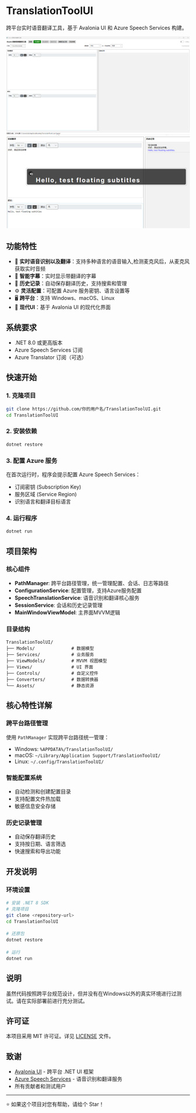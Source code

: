 # TranslationToolUI

跨平台实时语音翻译工具，基于 Avalonia UI 和 Azure Speech Services 构建。

![alt text](image.png)
![alt text](image-1.png)
## 功能特性

- 🎤 **实时语音识别以及翻译**：支持多种语言的语音输入,检测麦克风后，从麦克风获取实时音频
- 💬 **智能字幕**：实时显示带翻译的字幕
- 📝 **历史记录**：自动保存翻译历史，支持搜索和管理
- ⚙️ **灵活配置**：可配置 Azure 服务密钥、语言设置等
- 🖥️ **跨平台**：支持 Windows、macOS、Linux
- 🎨 **现代UI**：基于 Avalonia UI 的现代化界面

## 系统要求

- .NET 8.0 或更高版本
- Azure Speech Services 订阅
- Azure Translator 订阅（可选）

## 快速开始

### 1. 克隆项目
```bash
git clone https://github.com/你的用户名/TranslationToolUI.git
cd TranslationToolUI
```

### 2. 安装依赖
```bash
dotnet restore
```

### 3. 配置 Azure 服务
在首次运行时，程序会提示配置 Azure Speech Services：
- 订阅密钥 (Subscription Key)
- 服务区域 (Service Region)
- 识别语言和翻译目标语言

### 4. 运行程序
```bash
dotnet run
```

## 项目架构

### 核心组件

- **PathManager**: 跨平台路径管理，统一管理配置、会话、日志等路径
- **ConfigurationService**: 配置管理，支持Azure服务配置
- **SpeechTranslationService**: 语音识别和翻译核心服务
- **SessionService**: 会话和历史记录管理
- **MainWindowViewModel**: 主界面MVVM逻辑

### 目录结构

```
TranslationToolUI/
├── Models/              # 数据模型
├── Services/            # 业务服务
├── ViewModels/          # MVVM 视图模型
├── Views/               # UI 界面
├── Controls/            # 自定义控件
├── Converters/          # 数据转换器
└── Assets/              # 静态资源
```

## 核心特性详解

### 跨平台路径管理
使用 `PathManager` 实现跨平台路径统一管理：
- Windows: `%APPDATA%/TranslationToolUI/`
- macOS: `~/Library/Application Support/TranslationToolUI/`
- Linux: `~/.config/TranslationToolUI/`

### 智能配置系统
- 自动检测和创建配置目录
- 支持配置文件热加载
- 敏感信息安全存储

### 历史记录管理
- 自动保存翻译历史
- 支持按日期、语言筛选
- 快速搜索和导出功能

## 开发说明

### 环境设置
```bash
# 安装 .NET 8 SDK
# 克隆项目
git clone <repository-url>
cd TranslationToolUI

# 还原包
dotnet restore

# 运行
dotnet run


```

## 说明
虽然代码按照跨平台规范设计，但并没有在Windows以外的真实环境进行过测试。请在实际部署前进行充分测试。
 
## 许可证

本项目采用 MIT 许可证。详见 [LICENSE](LICENSE) 文件。

## 致谢

- [Avalonia UI](https://avaloniaui.net/) - 跨平台 .NET UI 框架
- [Azure Speech Services](https://azure.microsoft.com/services/cognitive-services/speech-services/) - 语音识别和翻译服务
- 所有贡献者和测试用户

 

---

⭐ 如果这个项目对您有帮助，请给个 Star！